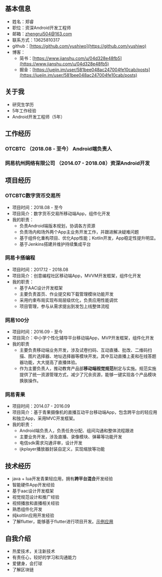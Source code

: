 ## 基本信息
+ 姓名：郑睿
+ 职位：资深Android开发工程师
+ 邮箱：zhengrui504@163.com
+ 联系方式：13625810317
+ github：[https://github.com/yushiwo](https://github.com/yushiwo)
+ 博客：
	- 简书：[https://www.jianshu.com/u/04d328e48fb5](https://www.jianshu.com/u/04d328e48fb5)
	- 掘金：[https://juejin.im/user/581bee048ac247004fe10cab/posts](https://juejin.im/user/581bee048ac247004fe10cab/posts)

## 关于我
+ 研究生学历
+ 5年工作经验
+ Android开发工程师（5年）


## 工作经历
### OTCBTC （2018.08 - 至今）	Android端负责人
### 网易杭州网络有限公司 （2014.07 - 2018.08）资深Android开发

## 项目经历
### OTCBTC数字货币交易所
+ 项目时间：2018.08 - 至今
+ 项目简介：数字货币交易所移动端App，组件化开发
+ 我的职责：
	- 负责Android端版本规划，协调各方资源
	- 负责场内和场外两个App主业务开发工作，并跟进解决疑难问题
	- 基于组件化重构项目、优化App性能；Kotlin开发，App稳定性提升明显。
	- 基于Jenkins搭建并维护持续集成平台

### 网易卡搭编程
+ 项目时间：2017.12 - 2018.08
+ 项目简介：创意编程社区移动端App，MVVM开发框架，组件化开发
+ 我的职责：
	- 基于AAC设计开发框架
	- 主要负责首页、作业提交和下载管理模块功能开发
	- 采用约束布局实现布局层级优化，负责应用性能调优
	- 项目管理，参与从需求提出到发包上线整体流程

### 网易100分
+ 项目时间：2016.09 - 至今
+ 项目简介：中小学个性化辅导平台移动端App，MVP开发框架，组件化开发
+ 我的职责
	- 主要负责移动端业务开发，涉及试卷扫码、互动直播、批改、二维码扫描、图片选择器、地址选择器等模块开发。其中互动直播上麦和在线答题器功能，大大提高了直播体验。
	- 作为主要负责人，推动教育产品部**移动端视觉规范**制定与实施。规范实施提供了统一资源管理方式，减少了冗余资源，能够一键实现各个产品模块换肤操作。

### 网易青果
+ 项目时间：2014.07 - 2016.09
+ 项目简介：基于青果摄像机的直播互动平台移动端App，包含跨平台的轻应用和独立App，采用MVC开发框架。
+ 我的职责：
	- Android端负责人，负责任务分配、组间沟通和整体流程跟进
	- 主要业务开发，涉及直播、录像模块、弹幕等功能开发
	- 电信sdk需求沟通评审，设计开发
	- ijkplayer播放器封装自定义，实现缩放等功能

## 技术经历
+ java + lua开发青果轻应用，拥有**跨平台混合**开发经验
+ 智能硬件App开发经验
+ 基于aac设计开发框架
+ 视觉规范设计和推广经验
+ 视频播放和直播相关经验
+ 熟悉组件化开发
+ 纯koltlin应用开发经验
+ 了解flutter，能够基于flutter进行项目开发。[示例应用](https://fir.im/lkpg)

## 自我介绍
+ 热爱技术，关注新技术
+ 有责任心，较好的学习和沟通能力
+ 爱健身，会打球
+ 了解区块链

